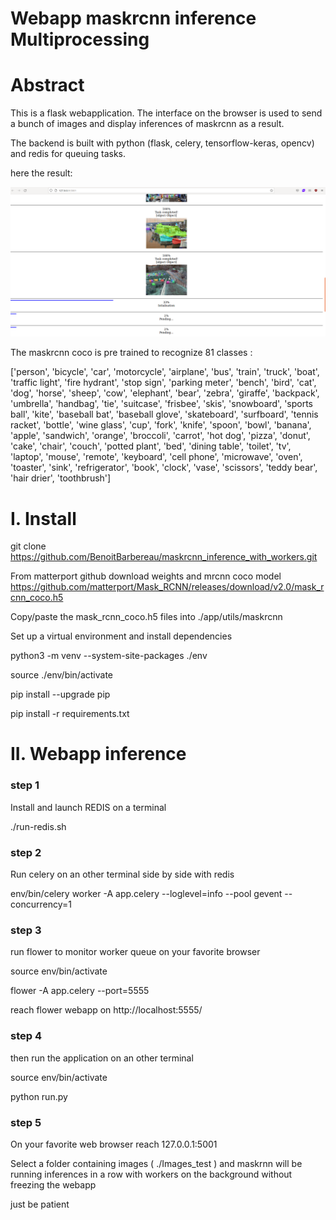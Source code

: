 # Webapp maskrcnn inference Multiprocessing

# Abstract
This is a flask webapplication. The interface on the browser is used to send a bunch of images and display inferences of maskrcnn as a result.

The backend is built with python (flask, celery, tensorflow-keras, opencv) and redis for queuing tasks.

here the result: 

[](./doc/result.png)
![image info](./doc/result.png)



The maskrcnn coco is pre trained to recognize 81 classes :

['person', 'bicycle', 'car', 'motorcycle', 'airplane', 'bus', 
'train', 'truck', 'boat', 'traffic light', 'fire hydrant', 'stop sign', 
'parking meter', 'bench', 'bird', 'cat', 'dog', 'horse', 'sheep', 'cow', 
'elephant', 'bear', 'zebra', 'giraffe', 'backpack', 'umbrella', 'handbag', 
'tie', 'suitcase', 'frisbee', 'skis', 'snowboard', 'sports ball', 'kite', 
'baseball bat', 'baseball glove', 'skateboard', 'surfboard', 'tennis racket', 
'bottle', 'wine glass', 'cup', 'fork', 'knife', 'spoon', 'bowl', 'banana', 
'apple', 'sandwich', 'orange', 'broccoli', 'carrot', 'hot dog', 'pizza', 
'donut', 'cake', 'chair', 'couch', 'potted plant', 'bed', 'dining table', 
'toilet', 'tv', 'laptop', 'mouse', 'remote', 'keyboard', 'cell phone', 'microwave', 
'oven', 'toaster', 'sink', 'refrigerator', 'book', 'clock', 'vase', 'scissors', 
'teddy bear', 'hair drier', 'toothbrush']

# I. Install

git clone https://github.com/BenoitBarbereau/maskrcnn_inference_with_workers.git


From matterport github download weights and mrcnn coco model 
https://github.com/matterport/Mask_RCNN/releases/download/v2.0/mask_rcnn_coco.h5

Copy/paste the mask_rcnn_coco.h5 files into ./app/utils/maskrcnn

Set up a virtual environment and install dependencies

python3 -m venv --system-site-packages ./env

source ./env/bin/activate

pip install --upgrade pip

pip install -r requirements.txt


# II. Webapp inference 


### step 1 

Install and launch REDIS on a terminal

 ./run-redis.sh

### step 2

Run celery on an other terminal side by side with redis

env/bin/celery worker -A app.celery --loglevel=info --pool gevent --concurrency=1

### step 3 

run flower to monitor worker queue on your favorite browser

source env/bin/activate

flower -A app.celery --port=5555

reach flower webapp on  http://localhost:5555/

### step 4

then run the application on an other terminal

source env/bin/activate

python run.py


### step 5

On your favorite web browser reach 127.0.0.1:5001

Select a folder containing images  ( ./Images_test )  and maskrnn will be running inferences in a row with workers on the background without freezing the webapp

just be patient

